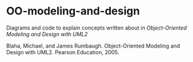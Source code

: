 # OO-modeling-and-design
Diagrams and code to explain concepts written about in *Object-Oriented Modeling and Design with UML2*

Blaha, Michael, and James Rumbaugh. Object-Oriented Modeling and Design with UML2. Pearson Education, 2005.
